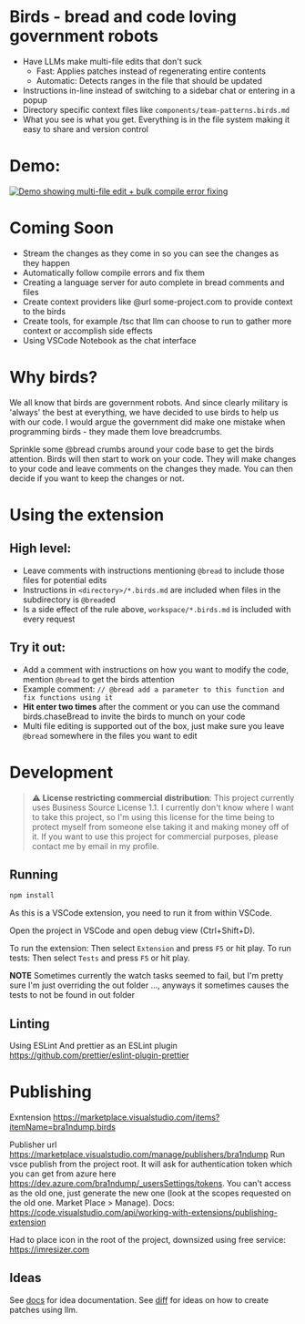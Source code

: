 # Birds - bread and code loving government robots

- Have LLMs make multi-file edits that don't suck
  - Fast: Applies patches instead of regenerating entire contents
  - Automatic: Detects ranges in the file that should be updated
- Instructions in-line instead of switching to a sidebar chat or entering in a popup
- Directory specific context files like `components/team-patterns.birds.md`
- What you see is what you get. Everything is in the file system making it easy to share and version control

# Demo:

[![Demo showing multi-file edit + bulk compile error fixing](https://img.youtube.com/vi/7FhcKhhFT4M/0.jpg)](https://youtu.be/7FhcKhhFT4M?si=Gkn8U6sCc9KE1sWE)

# Coming Soon

- Stream the changes as they come in so you can see the changes as they happen
- Automatically follow compile errors and fix them
- Creating a language server for auto complete in bread comments and files
- Create context providers like @url some-project.com to provide context to the birds
- Create tools, for example /tsc that llm can choose to run to gather more context or accomplish side effects
- Using VSCode Notebook as the chat interface

# Why birds?

We all know that birds are government robots. And since clearly military is 'always' the best at everything, we have decided to use birds to help us with our code. I would argue the government did make one mistake when programming birds - they made them love breadcrumbs.

Sprinkle some @bread crumbs around your code base to get the birds attention. Birds will then start to work on your code. They will make changes to your code and leave comments on the changes they made. You can then decide if you want to keep the changes or not.

# Using the extension

## High level:

- Leave comments with instructions mentioning `@bread` to include those files for potential edits
- Instructions in `<directory>/*.birds.md` are included when files in the subdirectory is `@bread`ed
- Is a side effect of the rule above, `workspace/*.birds.md` is included with every request

## Try it out:

- Add a comment with instructions on how you want to modify the code, mention `@bread` to get the birds attention
- Example comment: `// @bread add a parameter to this function and fix functions using it`
- **Hit enter two times** after the comment or you can use the command birds.chaseBread to invite the birds to munch on your code
- Multi file editing is supported out of the box, just make sure you leave `@bread` somewhere in the files you want to edit

# Development

> :warning: **License restricting commercial distribution**: This project currently uses Business Source License 1.1. I currently don't know where I want to take this project, so I'm using this license for the time being to protect myself from someone else taking it and making money off of it. If you want to use this project for commercial purposes, please contact me by email in my profile.

## Running

```sh
npm install
```

As this is a VSCode extension, you need to run it from within VSCode.

Open the project in VSCode and open debug view (Ctrl+Shift+D).

To run the extension: Then select `Extension` and press `F5` or hit play.
To run tests: Then select `Tests` and press `F5` or hit play.

**NOTE** Sometimes currently the watch tasks seemed to fail, but I'm pretty sure I'm just overriding the out folder ..., anyways it sometimes causes the tests to not be found in out folder

## Linting

Using ESLint
And prettier as an ESLint plugin https://github.com/prettier/eslint-plugin-prettier

# Publishing

Exntension https://marketplace.visualstudio.com/items?itemName=bra1ndump.birds

Publisher url https://marketplace.visualstudio.com/manage/publishers/bra1ndump Run vsce publish from the project root. It will ask for authentication token which you can get from azure here https://dev.azure.com/bra1ndump/_usersSettings/tokens. You can't access as the old one, just generate the new one (look at the scopes requested on the old one. Market Place > Manage).
Docs: https://code.visualstudio.com/api/working-with-extensions/publishing-extension

Had to place icon in the root of the project, downsized using free service: https://imresizer.com

## Ideas

See [docs](docs/) for idea documentation.
See [diff](src/diff/docs/) for ideas on how to create patches using llm.
